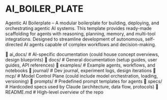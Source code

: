 # AI_BOILER_PLATE


Agentic AI Boilerplate – A modular boilerplate for building, deploying, and orchestrating agentic AI systems. This template provides ready-made scaffolding for agents with reasoning, planning, memory, and multi-tool integrations. Designed to streamline development of autonomous, self-directed AI agents capable of complex workflows and decision-making.


📁 ai_docs/                # AI-specific documentation (could house concept overviews, design blueprints)
📁 docs/                   # General documentation (setup guides, user guides, API references)
📁 examples/               # Example agents, workflows, and notebooks
📁 journal/                # Dev journal, experiment logs, design iterations
📁 mcp/                    # Model Control Plane (could include model orchestration, loading, versioning)
📁 prompts/                # Predefined prompt templates for agents
📁 specs/                  # Hardcoded specs used by Claude (architecture, data flow, protocols)
📄 README.md               # High-level overview of the repo
